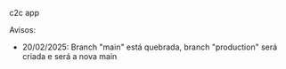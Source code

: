 c2c app

Avisos:
- 20/02/2025: Branch "main" está quebrada, branch "production" será criada e será a nova main